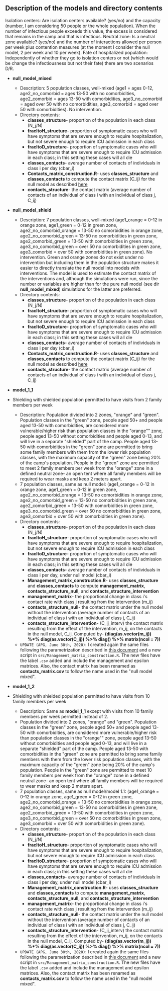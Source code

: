 ## Description of the models and directory contents

Isolation centers: Are isolation centers available? (yes/no) and the capacity (number, I am considering 50 people or the whole population). When the number of infectious people exceeds this value, the excess is considered that remains in the camp and that is infectious.
Neutral zone: Is a neutral zone available? (yes/no) and the number of interactions allowed per person per week plus contention measures (at the moment I consider the null model, 2 per week and 10 per week). 
Fate of hospitalized population: Independently of whether they go to isolation centers or not (which would be change the infectiousness but not their fate) there are two scenarios D/R.

* **null_model_mixed**
  * Description: 5 population classes, well-mixed (age1 = ages 0-12, age2_no_comorbid = ages 13-50 with no comorbidities, age2_comorbid = ages 13-50 with comorbidities, age3_no_comorbid = aged over 50 with no comorbidities, age3_comorbid = aged over 50 with comorbidities). No intervention.  
  * Directory contents: 
    * **classes_structure**- proportion of the population in each class (N_j/N)
    * **fracItoH_structure**- proportion of symptomatic cases who will have symptoms that are severe enough to require hospitalization, but not severe enough to require ICU admission in each class
    * **fracItoD_structure**- proportion of symptomatic cases who will have symptoms that are severe enough to require ICU admission in each class; in this setting these cases will all die
    * **classes_contacts**- average number of contacts of individuals in class i per day (cbar_i)
    * **Contacts_matrix_construction.R**- uses **classes_structure** and **classes_contacts** to compute the contact matrix (C_ij) for the null model as described [here](https://github.com/crowdfightcovid19/req-550-Syria/blob/master/manuscripts/DerivationOfR0_APG.pdf)
    * **contacts_structure**- the contact matrix (average number of contacts of an individual of class i with an individual of class j, C_ij)


* **null_model_shield**
  * Description: 7 population classes, well-mixed (age1_orange = 0-12 in orange zone, age1_green = 0-12 in green zone, age2_no_comorbid_orange = 13-50 no comorbidities in orange zone, age2_no_comorbid_green = 13-50 no comorbidities in green zone, age2_comorbid_green = 13-50 with comorbidities in green zone, age3_no_comorbid_green = over 50 no comorbidities in green zone, age3_comorbid = over 50 with comorbidities in green zone). No intervention. Green and orange zones do not exist under no intervention but including them in the population structure makes it easier to directly translate the null model into models with interventions. The model is used to estimate the contact matrix of the interventions and, although the simulations were run, since the number or variables are higher than for the pure null model (see dir **null_model_mixed**) simulations for the latter are preferred.
  * Directory contents: 
    * **classes_structure**- proportion of the population in each class (N_j/N)
    * **fracItoH_structure**- proportion of symptomatic cases who will have symptoms that are severe enough to require hospitalization, but not severe enough to require ICU admission in each class
    * **fracItoD_structure**- proportion of symptomatic cases who will have symptoms that are severe enough to require ICU admission in each class; in this setting these cases will all die
    * **classes_contacts**- average number of contacts of individuals in class i per day (cbar_i)
    * **Contacts_matrix_construction.R**- uses **classes_structure** and **classes_contacts** to compute the contact matrix (C_ij) for the null model as described [here](https://github.com/crowdfightcovid19/req-550-Syria/blob/master/manuscripts/DerivationOfR0_APG.pdf)
    * **contacts_structure**- the contact matrix (average number of contacts of an individual of class i with an individual of class j, C_ij)

    
* **model_1_1**
* Shielding with shielded population permitted to have visits from 2 family members per week
  * Description: Population divided into 2 zones, "orange" and "green". Population classes in the "green" zone, people aged 50+ and people aged 13-50 with comorbidities, are considered more vulnerable/higher risk than population classes in the "orange"" zone, people aged 13-50 without comorbidities and people aged 0-13, and will live in a separate "shielded" part of the camp. People aged 13-50 with comorbidities in the "green" zone are permitted to bring some family members with them from the lower risk population classes, with the maximum capacity of the "green" zone being 20% of the camp's population. People in the "green" zone are permitted to meet 2 family members per week from the "orange" zone in a defined neutral zone- an open tent where all family members will be required to wear masks and keep 2 meters apart.  
  * 7 population classes, same as null model: (age1_orange = 0-12 in orange zone, age1_green = 0-12 in green zone, age2_no_comorbid_orange = 13-50 no comorbidities in orange zone, age2_no_comorbid_green = 13-50 no comorbidities in green zone, age2_comorbid_green = 13-50 with comorbidities in green zone, age3_no_comorbid_green = over 50 no comorbidities in green zone, age3_comorbid = over 50 with comorbidities in green zone).  
  * Directory contents: 
    * **classes_structure**- proportion of the population in each class (N_j/N)
    * **fracItoH_structure**- proportion of symptomatic cases who will have symptoms that are severe enough to require hospitalization, but not severe enough to require ICU admission in each class
    * **fracItoD_structure**- proportion of symptomatic cases who will have symptoms that are severe enough to require ICU admission in each class; in this setting these cases will all die
    * **classes_contacts**- average number of contacts of individuals in class i per day, under null model (cbar_i)
    * **Management_matrix_construction.R**- uses **classes_structure** and **classes_contacts** to compute **management_matrix**, **contacts_structure_null**, and **contacts_structure_intervention**
    * **management_matrix**- the proportional change in class i's contact rate with class j resulting from the intervention (m_ij)
    * **contacts_structure_null**- the contact matrix under the null model without the intervention (average number of contacts of an individual of class i with an individual of class j, C_ij)
    * **contacts_structure_intervention**- (C_ij_interv) the contact matrix resulting from the effect of the intervention, m_ij, on the contacts in the null model, C_ij. Computed by-  **(diag(as.vector(m_ij)) %*% diag(as.vector(C_ij)) %>% diag() %>% matrix(ncol = 7))**
  * `UPDATE (APG, June 30th, 2020)`: I created again the same files following the parametrization described in [this document](https://github.com/crowdfightcovid19/req-550-Syria/blob/master/manuscripts/DerivationOfR0_APG.pdf) and a new script in `src/Management_matrix_construction.R`. The new files have the label `.csv` added and include the management and epsilon matrices. Also, the contact matrix has been renamed as **contacts_matrix.csv** to follow the name used in the "null model mixed".
    
* **model_1_2**
* Shielding with shielded population permitted to have visits from 10 family members per week
  * Description: Same as **model_1_1** except with visits from 10 family members per week permitted instead of 2. 
  * Population divided into 2 zones, "orange" and "green". Population classes in the "green" zone, people aged 50+ and people aged 13-50 with comorbidities, are considered more vulnerable/higher risk than population classes in the "orange"" zone, people aged 13-50 without comorbidities and people aged 0-13, and will live in a separate "shielded" part of the camp. People aged 13-50 with comorbidities in the "green" zone are permitted to bring some family members with them from the lower risk population classes, with the maximum capacity of the "green" zone being 20% of the camp's population. People in the "green" zone are permitted to meet 10 family members per week from the "orange" zone in a defined neutral zone- an open tent where all family members will be required to wear masks and keep 2 meters apart.  
  * 7 population classes, same as null model/model 1.1: (age1_orange = 0-12 in orange zone, age1_green = 0-12 in green zone, age2_no_comorbid_orange = 13-50 no comorbidities in orange zone, age2_no_comorbid_green = 13-50 no comorbidities in green zone, age2_comorbid_green = 13-50 with comorbidities in green zone, age3_no_comorbid_green = over 50 no comorbidities in green zone, age3_comorbid = over 50 with comorbidities in green zone).  
  * Directory contents: 
    * **classes_structure**- proportion of the population in each class (N_j/N)
    * **fracItoH_structure**- proportion of symptomatic cases who will have symptoms that are severe enough to require hospitalization, but not severe enough to require ICU admission in each class
    * **fracItoD_structure**- proportion of symptomatic cases who will have symptoms that are severe enough to require ICU admission in each class; in this setting these cases will all die
    * **classes_contacts**- average number of contacts of individuals in class i per day, under null model (cbar_i)
    * **Management_matrix_construction.R**- uses **classes_structure** and **classes_contacts** to compute **management_matrix**, **contacts_structure_null**, and **contacts_structure_intervention**
    * **management_matrix**- the proportional change in class i's contact rate with class j resulting from the intervention (m_ij)
    * **contacts_structure_null**- the contact matrix under the null model without the intervention (average number of contacts of an individual of class i with an individual of class j, C_ij)
    * **contacts_structure_intervention**- (C_ij_interv) the contact matrix resulting from the effect of the intervention, m_ij, on the contacts in the null model, C_ij. Computed by-  **(diag(as.vector(m_ij)) %*% diag(as.vector(C_ij)) %>% diag() %>% matrix(ncol = 7))**
   * `UPDATE (APG, June 30th, 2020)`: I created again the same files following the parametrization described in [this document](https://github.com/crowdfightcovid19/req-550-Syria/blob/master/manuscripts/DerivationOfR0_APG.pdf) and a new script in `src/Management_matrix_construction.R`. The new files have the label `.csv` added and include the management and epsilon matrices. Also, the contact matrix has been renamed as **contacts_matrix.csv** to follow the name used in the "null model mixed".   
